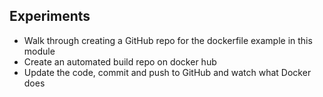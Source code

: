 ## Experiments

* Walk through creating a GitHub repo for the dockerfile example in this module
* Create an automated build repo on docker hub
* Update the code, commit and push to GitHub and watch what Docker does

